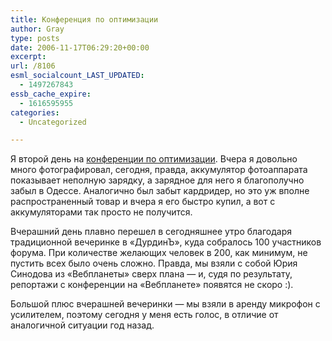 ```yaml
---
title: Конференция по оптимизации
author: Gray
type: posts
date: 2006-11-17T06:29:20+00:00
excerpt:
url: /8106
esml_socialcount_LAST_UPDATED:
  - 1497267843
essb_cache_expire:
  - 1616595955
categories:
  - Uncategorized

---
```








Я второй день на <a href="http://www.optimization.ru/06" target="_blank">конференции по оптимизации</a>. Вчера я довольно много фотографировал, сегодня, правда, аккумулятор фотоаппарата показывает неполную зарядку, а зарядное для него я благополучно забыл в Одессе. Аналогично был забыт кардридер, но это уж вполне распространенный товар и вчера я его быстро купил, а вот с аккумуляторами так просто не получится.

Вчерашний день плавно перешел в сегодняшнее утро благодаря традиционной вечеринке в &#171;ДурдинЪ&#187;, куда собралось 100 участников форума. При количестве желающих человек в 200, как минимум, не пустить всех было очень сложно. Правда, мы взяли с собой Юрия Синодова из &#171;Вебпланеты&#187; сверх плана&nbsp;&#8212; и, судя по результату, репортажи с конференции на &#171;Вебпланете&#187; появятся не скоро :).

Большой плюс вчерашней вечеринки &#8212; мы взяли в аренду микрофон с усилителем, поэтому сегодня у меня есть голос, в отличие от аналогичной ситуации год назад.